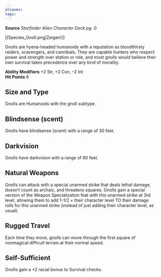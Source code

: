 ```yaml
---
aliases: 
tags: 
---
```

**Source** _Starfinder Alien Character Deck pg. 0_  

[[Species_Gnoll.png|Zeigen!]]

Gnolls are hyena-headed humanoids with a reputation as bloodthirsty raiders, scavengers, and cannibals. They are capable hunters who respect power and strength over station or role, and most gnolls would believe their own survival takes precedence over any kind of morality.  
  
**Ability Modifiers** +2 Str, +2 Con, –2 Int  
**Hit Points** 6

## Size and Type

Gnolls are Humanoids with the gnoll subtype.  

## Blindsense (scent)

Gnolls have blindsense (scent) with a range of 30 feet.  

## Darkvision

Gnolls have darkvision with a range of 60 feet.  

## Natural Weapons

Gnolls can attack with a special unarmed strike that deals lethal damage, doesn’t count as archaic, and threatens squares. Gnolls gain a special version of the Weapon Specialization feat with this unarmed strike at 3rd level, allowing them to add 1-1/2 × their character level TO their damage rolls for this unarmed strike (instead of just adding their character level, as usual).  

## Rugged Travel

Each time they move, gnolls can move through the first square of nonmagical difficult terrain at their normal speed.  

## Self-Sufficient

Gnolls gain a +2 racial bonus to Survival checks.
